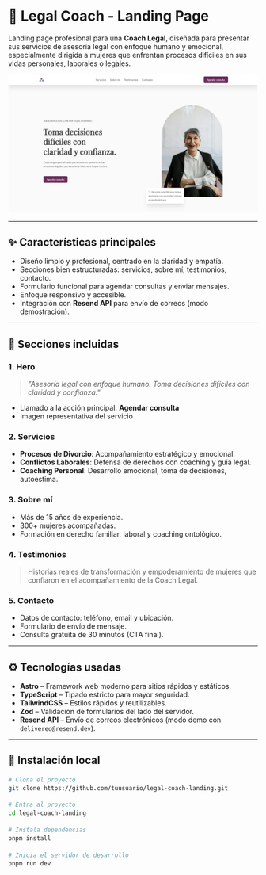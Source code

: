 # 💼 Legal Coach - Landing Page

Landing page profesional para una **Coach Legal**, diseñada para presentar sus servicios de asesoría legal con enfoque humano y emocional, especialmente dirigida a mujeres que enfrentan procesos difíciles en sus vidas personales, laborales o legales.

![Legal Coach Screenshot](./public/preview.webp)

---

## ✨ Características principales

- Diseño limpio y profesional, centrado en la claridad y empatía.
- Secciones bien estructuradas: servicios, sobre mí, testimonios, contacto.
- Formulario funcional para agendar consultas y enviar mensajes.
- Enfoque responsivo y accesible.
- Integración con **Resend API** para envío de correos (modo demostración).

---

## 📌 Secciones incluidas

### 1. **Hero**
> *"Asesoría legal con enfoque humano. Toma decisiones difíciles con claridad y confianza."*

- Llamado a la acción principal: **Agendar consulta**
- Imagen representativa del servicio

### 2. **Servicios**
- **Procesos de Divorcio**: Acompañamiento estratégico y emocional.
- **Conflictos Laborales**: Defensa de derechos con coaching y guía legal.
- **Coaching Personal**: Desarrollo emocional, toma de decisiones, autoestima.

### 3. **Sobre mí**
- Más de 15 años de experiencia.
- 300+ mujeres acompañadas.
- Formación en derecho familiar, laboral y coaching ontológico.

### 4. **Testimonios**
> Historias reales de transformación y empoderamiento de mujeres que confiaron en el acompañamiento de la Coach Legal.

### 5. **Contacto**
- Datos de contacto: teléfono, email y ubicación.
- Formulario de envío de mensaje.
- Consulta gratuita de 30 minutos (CTA final).

---

## ⚙️ Tecnologías usadas

- **Astro** – Framework web moderno para sitios rápidos y estáticos.
- **TypeScript** – Tipado estricto para mayor seguridad.
- **TailwindCSS** – Estilos rápidos y reutilizables.
- **Zod** – Validación de formularios del lado del servidor.
- **Resend API** – Envío de correos electrónicos (modo demo con `delivered@resend.dev`).

---

## 🚀 Instalación local

```bash
# Clona el proyecto
git clone https://github.com/tuusuario/legal-coach-landing.git

# Entra al proyecto
cd legal-coach-landing

# Instala dependencias
pnpm install

# Inicia el servidor de desarrollo
pnpm run dev
